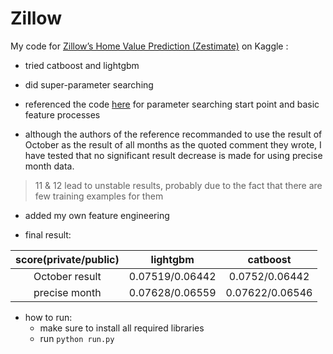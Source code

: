 # Zillow
My code for [Zillow’s Home Value Prediction (Zestimate)](https://www.kaggle.com/competitions/zillow-prize-1/overview) on Kaggle : 

* tried catboost and lightgbm

* did super-parameter searching

* referenced the code [here](https://www.kaggle.com/code/deepakk92/notebook211fdc91df/notebook) for parameter searching start point and basic feature processes

* although the authors of the reference recommanded to use the result of October as the result of all months as the quoted comment they wrote, I have tested that no significant result decrease is made for using precise month data.

> 11 & 12 lead to unstable results, probably due to the fact that there are few training examples for them

* added my own feature engineering

* final result:

| score(private/public) | lightgbm        | catboost        |
|:---------------------:|:---------------:|:---------------:|
| October result        | 0.07519/0.06442 | 0.0752/0.06442  |
| precise month         | 0.07628/0.06559 | 0.07622/0.06546 |

* how to run:
  * make sure to install all required libraries
  * run `python run.py`
